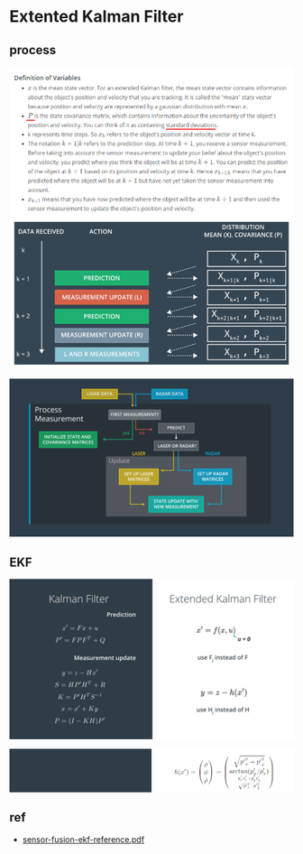 # Extented Kalman Filter

## process
![](./img/process.png)

![](./img/map.png)


## EKF
![](./img/ekf.png)

![](./img/h.png)


## ref
- [sensor-fusion-ekf-reference.pdf](https://s3.amazonaws.com/video.udacity-data.com/topher/2017/February/58b461d5_sensor-fusion-ekf-reference/sensor-fusion-ekf-reference.pdf)
